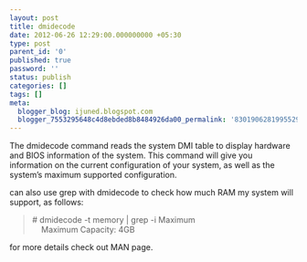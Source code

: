 ```yaml
---
layout: post
title: dmidecode
date: 2012-06-26 12:29:00.000000000 +05:30
type: post
parent_id: '0'
published: true
password: ''
status: publish
categories: []
tags: []
meta:
  blogger_blog: ijuned.blogspot.com
  blogger_7553295648c4d8ebded8b8484926da00_permalink: '8301906281995529527'
---
```

<div dir="ltr" style="text-align:left;">The dmidecode command reads the system DMI table to display hardware and BIOS information of the system. This command will <span class="IL_AD" id="IL_AD5">give you<span class="IL_AD_ICON"></span></span> information on the current configuration of your system, as well as the system’s maximum <span class="IL_AD" id="IL_AD3">supported<span class="IL_AD_ICON"></span></span> configuration.</p>
<p>can also use grep with dmidecode <span class="IL_AD" id="IL_AD2">to check<span class="IL_AD_ICON"></span></span> how much RAM my system will support, as follows:</p>
<blockquote class="tr_bq"><p># dmidecode -t memory | grep -i Maximum<br />    Maximum Capacity: 4GB</p></blockquote>
<p>for <span class="IL_AD" id="IL_AD1">more details<span class="IL_AD_ICON"></span></span> check out MAN page.</div>
